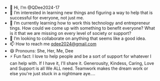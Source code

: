- 👋 Hi, I’m @QDee2024-17
- 👀 I’m interested in learning new things and figuring a way to help that is successful for everyone, not just me.   
- 🌱 I’m currently learning how to work this technology and entrepreneur tings. How could we come up with something to benefit everyone? What is it that we are missing on every level of society or support?  
- 💞️ I’m looking to collaborate on anything that seems like a good idea. 
- 📫 How to reach me qdee2024@gmail.com
- 😄 Pronouns: She, Her, Me, Dee  
- ⚡ Fun fact: I love to help people and be a sort of support for whatever I can help with. If I have it, I'll share it. Generousity, Kindess, Caring, Love and Support is all We ALL need. Teamwork makes the dream work or else you're just stuck in a nightmare aye.... 

<!---
QDee2024-17/QDee2024-17 is a ✨ special ✨ repository because its `README.md` (this file) appears on your GitHub profile.
You can click the Preview link to take a look at your changes.
--->
